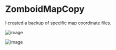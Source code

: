 # ZomboidMapCopy
I created a backup of specific map coordinate files.

![image](https://github.com/Zerglrisk/Zomboid-Map-Copy/assets/8271831/088a02c9-3d4c-4de9-ab3c-35c109232335)

![image](https://github.com/Zerglrisk/Zomboid-Map-Copy/assets/8271831/061ad12f-4d46-417d-a18b-9335a1b31165)
